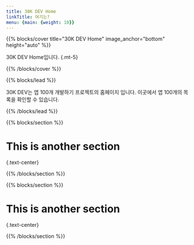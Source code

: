 ```yaml
---
title: 30K DEV Home
linkTitle: 여기는?
menu: {main: {weight: 10}}
---
```


{{% blocks/cover title="30K DEV Home" image_anchor="bottom" height="auto" %}}

30K DEV Home입니다.
{.mt-5}

{{% /blocks/cover %}}

{{% blocks/lead %}}

30K DEV는 앱 100개 개발하기 프로젝트의 홈페이지 입니다.
이곳에서 앱 100개의 목록을 확인할 수 있습니다.

{{% /blocks/lead %}}

{{% blocks/section %}}

# This is another section
{.text-center}

{{% /blocks/section %}}

{{% blocks/section %}}

# This is another section
{.text-center}

{{% /blocks/section %}}